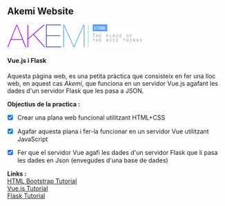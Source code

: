 ## Akemi Website
![Akemi logo](/akemi/public/imgs/logo_akemi.png)
#### Vue.js i Flask

Aquesta pàgina web, es una petita pràctica que consisteix en fer una lloc web, en aquest cas *Akemi*, que funciona en un servidor Vue.js agafant les dades d'un servidor Flask que les pasa a JSON.

  
**Objectius de la practica :**
- [x] Crear una plana web funcional utilitzant HTML+CSS
- [x] Agafar aquesta plana i fer-la funcionar en un servidor Vue utilitzant JavaScript
- [x] Fer que el servidor Vue agafi les dades d'un servidor Flask que li pasa les dades en Json (envegudes d'una base de dades)


**Links :**  
[HTML Bootstrap Tutorial](https://www.w3schools.com/bootstrap4/)  
[Vue.js Tutorial](https://vuejs.org/v2/guide/)  
[Flask Tutorial](https://flask.palletsprojects.com/en/1.1.x/tutorial/)
